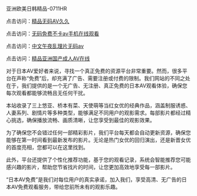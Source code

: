 亚洲欧美日韩精品-0711HR

点击访问：<a href="https://heiliaowt0d7p.pages.dev">精品无码AV久久</a>

点击访问：<a href="https://heiliaoxwd5i8.pages.dev">无码免费不卡av手机在线观看</a>

点击访问：<a href="https://heiliaoga6s9v.pages.dev">中文午夜乱理片无码av</a>

点击访问：<a href="https://heiliaoga6s9v.pages.dev">精品亚洲国产成人AⅤ在线</a>

对于日本AV爱好者来说，寻找一个真正免费的资源平台非常重要。然而，很多平台在声称“免费”后，却充满了广告、需要注册或付费的限制。我们网站的不同之处在于，我们提供的是一个无广告、无注册、真正免费的日本AV观看体验，确保您每次观看都能够流畅且无任何干扰。

本站收录了三上悠亚、桥本有菜、天使萌等当红女优的经典作品，涵盖制服诱惑、人妻系列、剧情片等多种类型，能够满足不同用户的观影需求。每部影片都经过精心挑选，确保播放流畅、画质清晰，让您享受到最佳的观影效果。

为了确保您不会错过任何一部精彩影片，我们平台每天都会自动更新资源，确保您能够在第一时间看到最新发布的影片。无论是热门女优的回归演出，还是新晋女优的首度亮相，您都可以在这里找到。

此外，平台还提供了个性化推荐功能，基于您的观看记录，系统会智能推荐您可能感兴趣的影片，帮助您节省找片的时间，让您更加高效地享受每一部影片。

“日本AV免费”是我们对每位用户的真实承诺，加入我们，享受高清、无广告的日本AV免费观看服务，带给您前所未有的观影乐趣。

<span style="display:none;">[Canonical link](https://github.com/kg20250711/riben575)</span>
